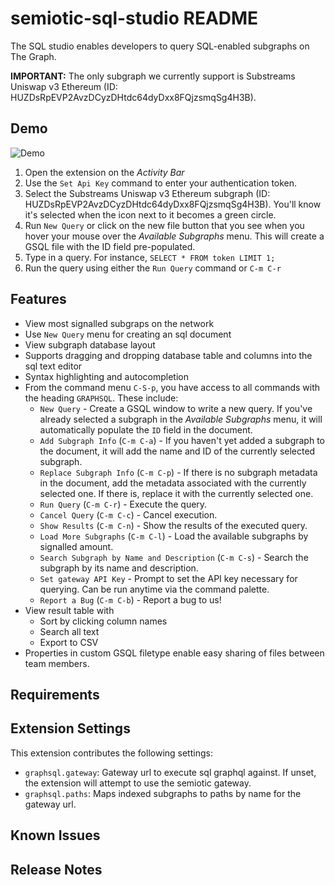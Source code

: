 # semiotic-sql-studio README

The SQL studio enables developers to query SQL-enabled subgraphs on The Graph.

**IMPORTANT:** The only subgraph we currently support is Substreams Uniswap v3 Ethereum (ID: HUZDsRpEVP2AvzDCyzDHtdc64dyDxx8FQjzsmqSg4H3B).

## Demo

![Demo](https://sql-studio-webapp.vercel.app/studio.gif)

1. Open the extension on the *Activity Bar*
3. Use the `Set Api Key` command to enter your authentication token.
3. Select the Substreams Uniswap v3 Ethereum subgraph (ID: HUZDsRpEVP2AvzDCyzDHtdc64dyDxx8FQjzsmqSg4H3B). You'll know it's selected when the icon next to it becomes a green circle.
4. Run `New Query` or click on the new file button that you see when you hover your mouse over the *Available Subgraphs* menu. This will create a GSQL file with the ID field pre-populated.
5. Type in a query. For instance, `SELECT * FROM token LIMIT 1;`
6. Run the query using either the `Run Query` command or `C-m C-r`

## Features

- View most signalled subgraps on the network
- Use `New Query` menu for creating an sql document
- View subgraph database layout
- Supports dragging and dropping database table and columns into the sql text editor
- Syntax highlighting and autocompletion
- From the command menu `C-S-p`, you have access to all commands with the heading `GRAPHSQL`. These include:
  - `New Query` - Create a GSQL window to write a new query. If you've already selected a subgraph in the *Available Subgraphs* menu, it will automatically populate the `ID` field in the document.
  - `Add Subgraph Info` (`C-m C-a`) - If you haven't yet added a subgraph to the document, it will add the name and ID of the currently selected subgraph.
  - `Replace Subgraph Info` (`C-m C-p`) - If there is no subgraph metadata in the document, add the metadata associated with the currently selected one. If there is, replace it with the currently selected one.
  - `Run Query` (`C-m C-r`) - Execute the query.
  - `Cancel Query` (`C-m C-c`) - Cancel execution.
  - `Show Results` (`C-m C-n`) - Show the results of the executed query.
  - `Load More Subgraphs` (`C-m C-l`) - Load the available subgraphs by signalled amount.
  - `Search Subgraph by Name and Description` (`C-m C-s`) - Search the subgraph by its name and description.
  - `Set gateway API Key` - Prompt to set the API key necessary for querying. Can be run anytime via the command palette.
  - `Report a Bug` (`C-m C-b`) - Report a bug to us!
- View result table with
  - Sort by clicking column names
  - Search all text
  - Export to CSV
- Properties in custom GSQL filetype enable easy sharing of files between team members.

## Requirements

## Extension Settings

This extension contributes the following settings:

- `graphsql.gateway`: Gateway url to execute sql graphql against. If unset, the extension will attempt to use the semiotic gateway.
- `graphsql.paths`: Maps indexed subgraphs to paths by name for the gateway url.

## Known Issues

## Release Notes
